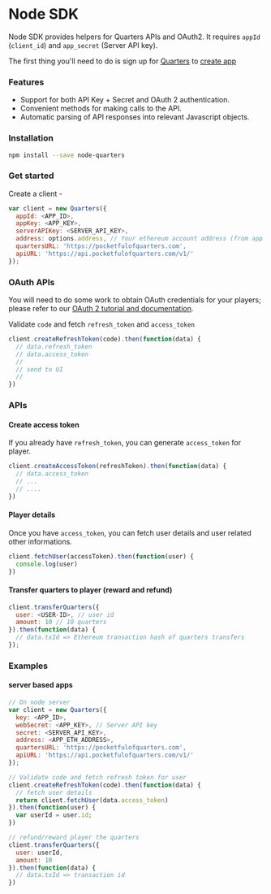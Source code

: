 # Node SDK

Node SDK provides helpers for Quarters APIs and OAuth2. It requires `appId`
(`client_id`) and `app_secret` (Server API key).

The first thing you'll need to do is sign up for
[Quarters](https://pocketfulofquarters.com) to
[create app](../guides/create-app.md)

### Features

* Support for both API Key + Secret and OAuth 2 authentication.
* Convenient methods for making calls to the API.
* Automatic parsing of API responses into relevant Javascript objects.

### Installation

```bash
npm install --save node-quarters
```

### Get started

Create a client -

```js
var client = new Quarters({
  appId: <APP_ID>,
  appKey: <APP_KEY>,
  serverAPIKey: <SERVER_API_KEY>,
  address: options.address, // Your ethereum account address (from app page)
  quartersURL: 'https://pocketfulofquarters.com',
  apiURL: 'https://api.pocketfulofquarters.com/v1/'
});
```

### OAuth APIs

You will need to do some work to obtain OAuth credentials for your players;
please refer to our
[OAuth 2 tutorial and documentation](../oauth/introduction.md).

Validate `code` and fetch `refresh_token` and `access_token`

```js
client.createRefreshToken(code).then(function(data) {
  // data.refresh_token
  // data.access_token
  //
  // send to UI
  //
})
```

### APIs

#### Create access token

If you already have `refresh_token`, you can generate `access_token` for player.

```js
client.createAccessToken(refreshToken).then(function(data) {
  // data.access_token
  // ...
  // ....
})
```

#### Player details

Once you have `access_token`, you can fetch user details and user related other
informations.

```js
client.fetchUser(accessToken).then(function(user) {
  console.log(user)
})
```

#### Transfer quarters to player (reward and refund)

```js
client.transferQuarters({
  user: <USER-ID>, // user id
  amount: 10 // 10 quarters
}).then(function(data) {
  // data.txId => Ethereum transaction hash of quarters transfers
});
```

### Examples

#### server based apps

```js
// On node server
var client = new Quarters({
  key: <APP_ID>,
  webSecret: <APP_KEY>, // Server API key
  secret: <SERVER_API_KEY>,
  address: <APP_ETH_ADDRESS>,
  quartersURL: 'https://pocketfulofquarters.com',
  apiURL: 'https://api.pocketfulofquarters.com/v1/'
});

// Validate code and fetch refresh token for user
client.createRefreshToken(code).then(function(data) {
  // fetch user details
  return client.fetchUser(data.access_token)
}).then(function(user) {
  var userId = user.id;
})

// refund/reward player the quarters
client.transferQuarters({
  user: userId,
  amount: 10
}).then(function(data) {
  // data.txId => transaction id
})
```
